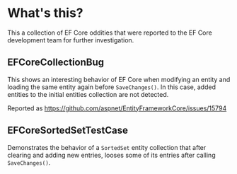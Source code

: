 # What's this?

This a collection of EF Core oddities that were reported to the EF Core
development team for further investigation.

## EFCoreCollectionBug

This shows an interesting behavior of EF Core when modifying an entity and
loading the same entity again before `SaveChanges()`. In this case, added entities
to the initial entities collection are not detected.

Reported as https://github.com/aspnet/EntityFrameworkCore/issues/15794

## EFCoreSortedSetTestCase

Demonstrates the behavior of a `SortedSet` entity collection that after
clearing and adding new entries, looses some of its entries after calling
`SaveChanges()`.
